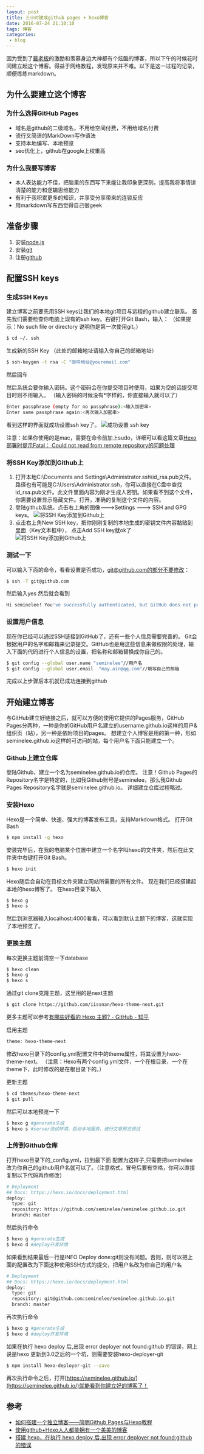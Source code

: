 ```yaml
---
layout: post
title: 三小时建成github pages + hexo博客
date: 2016-07-24 21:10:10
tags: 博客
categories:
 - blog
---
```


因为受到了[戴老板](https://woohoodai.github.io/)的激励和羡慕身边大神都有个炫酷的博客，所以下午的时候花时间建立起这个博客。得益于网络教程，发现原来并不难。以下是这一过程的记录，顺便练练markdown。
<!-- more -->
## 为什么要建立这个博客
### 为什么选择GitHub Pages
-   域名是github的二级域名，不用给空间付费，不用给域名付费
-   流行又简洁的MarkDown写作语法
-   支持本地编写、本地预览
-   seo优化上，github在google上权重高

### 为什么我要写博客
-   本人表达能力不佳，把脑里的东西写下来能让我印象更深刻，提高我将事情讲清楚的能力和逻辑思维能力
-   有利于我积累更多的知识，并享受分享带来的连锁反应
-   用markdown写东西觉得自己很geek

## 准备步骤
1.  安装[node.js](https://nodejs.org/)
2.  安装[git](https://git-scm.com/)
3.  注册[github](https://www.github.com/)

## 配置SSH keys
### 生成SSH Keys
建立博客之前要先用SSH keys让我们的本地git项目与远程的github建立联系。
首先我们需要检查你电脑上现有的ssh key。右键打开Git Bash，输入：
（如果提示：No such file or directory 说明你是第一次使用git。）
``` bash
$ cd ~/. ssh
```

生成新的SSH Key
（此处的邮箱地址请输入你自己的邮箱地址）
``` bash
$ ssh-keygen -t rsa -C "邮件地址@youremail.com"
```
然后回车

然后系统会要你输入密码。这个密码会在你提交项目时使用，如果为空的话提交项目时则不用输入。
（输入密码的时候没有*字样的，你直接输入就可以了）
``` bash
Enter passphrase (empty for no passphrase):<输入加密串>
Enter same passphrase again:<再次输入加密串>
```
看到这样的界面就成功设置ssh key了。
![成功设置 ssh key](/assets/img/2016/07/1.png)

注意：如果你使用的是mac，需要在命令前加上sudo，详细可以看这篇文章[Hexo部署时提示Fatal： Could not read from remote repository的问题处理](https://idealife.github.io/2015/10/02/Hexo%E9%83%A8%E7%BD%B2%E6%97%B6%E6%8F%90%E7%A4%BAfatal-Could-not-read-from-remote-repository%E7%9A%84%E9%97%AE%E9%A2%98%E5%A4%84%E7%90%86/)

### 将SSH Key添加到Github上
1.  打开本地C:\Documents and Settings\Administrator\.ssh\id_rsa.pub文件。路径也有可能是C:\Users\Administrator\.ssh，你可以直接在C盘中查找id_rsa.pub文件。此文件里面内容为刚才生成人密钥。如果看不到这个文件，你需要设置显示隐藏文件。打开，准确的复制这个文件的内容。
2.  登陆github系统。点击右上角的图像--->Settings ---> SSH and GPG keys。
![将SSH Key添加到Github上](/assets/img/2016/07/2.png)
3.  点击右上角New SSH key，把你刚刚复制的本地生成的密钥文件内容黏贴到里面（Key文本框中）， 点击Add SSH key就ok了
![将SSH Key添加到Github上](/assets/img/2016/07/3.png)

### 测试一下
可以输入下面的命令，看看设置是否成功，git@github.com的部分不要修改：
``` bash
$ ssh -T git@github.com
```
然后输入yes
然后就会看到
``` bash
Hi seminelee! You've successfully authenticated, but GitHub does not provide shell access.
```

### 设置用户信息
现在你已经可以通过SSH链接到GitHub了，还有一些个人信息需要完善的。
Git会根据用户的名字和邮箱来记录提交。GitHub也是用这些信息来做权限的处理，输入下面的代码进行个人信息的设置，把名称和邮箱替换成你自己的。
``` bash
$ git config --global user.name "seminelee"//用户名
$ git config --global user.email  "may.air@qq.com"//填写自己的邮箱
```
完成以上步骤后本机就已成功连接到github


## 开始建立博客
与GitHub建立好链接之后，就可以方便的使用它提供的Pages服务，GitHub Pages分两种，一种是你的GitHub用户名建立的username.github.io这样的用户&组织页（站），另一种是依附项目的pages。
想建立个人博客是用的第一种，形如seminelee.github.io这样的可访问的站，每个用户名下面只能建立一个。

### Github上建立仓库
登陆Github，建立一个名为seminelee.github.io的仓库。
注意！Github Pages的Repository名字是特定的，比如我Github账号是seminelee，那么我Github Pages Repository名字就是seminelee.github.io。
详细建立仓库过程略过。

### 安装Hexo
Hexo是一个简单、快速、强大的博客发布工具，支持Markdown格式。
打开Git Bash
``` bash
$ npm install -g hexo
```
安装完毕后，在我的电脑某个位置中建立一个名字叫hexo的文件夹，然后在此文件夹中右键打开Git Bash。
``` bash
$ hexo init
```
Hexo随后会自动在目标文件夹建立网站所需要的所有文件。
现在我们已经搭建起本地的hexo博客了。
在hexo目录下输入
``` bash
$ hexo g
$ hexo s
```
然后到浏览器输入localhost:4000看看，可以看到默认主题下的博客，这就实现了本地预览了。

### 更换主题
每次更换主题前清空一下database
``` bash
$ hexo clean
$ hexo g
$ hexo s
```
通过git clone克隆主题，这里用的是next主题
``` bash
$ git clone https://github.com/iissnan/hexo-theme-next.git
```
更多主题可以参考[有哪些好看的 Hexo 主题? - GitHub - 知乎](https://www.zhihu.com/question/24422335)

启用主题
``` bash
theme: hexo-theme-next
```
修改hexo目录下的config.yml配置文件中的theme属性，将其设置为hexo-theme-next。
（注意：Hexo有两个config.yml文件，一个在根目录，一个在theme下，此时修改的是在根目录下的。）

更新主题
``` bash
$ cd themes/hexo-theme-next
$ git pull
```

然后可以本地预览一下
``` bash
$ hexo g #generate生成
$ hexo s #server测试环境，启动本地服务，进行文章预览调试
```

### 上传到Github仓库
打开hexo目录下的_config.yml，拉到最下面
配置为这样子,只需要把seminelee改为你自己的github用户名就可以了。（注意格式，冒号后要有空格，你可以直接复制以下代码再作修改）
``` bash
# Deployment
## Docs: https://hexo.io/docs/deployment.html
deploy:
  type: git
  repository: https://github.com/seminelee/seminelee.github.io.git
  branch: master
```
然后执行命令
``` bash
$ hexo g #generate生成
$ hexo d #deploy开发环境
```
如果看到结果最后一行是INFO Deploy done:git则没有问题。否则，则可以把上面的配置改为下面这种使用SSH方式的提交，把用户名改为你自己的用户名
``` bash
# Deployment
## Docs: https://hexo.io/docs/deployment.html
deploy:
  type: git
  repository: git@github.com:seminelee/seminelee.github.io.git
  branch: master
```
再次执行命令
``` bash
$ hexo g #generate生成
$ hexo d #deploy开发环境
```
如果在执行 hexo deploy 后,出现 error deployer not found:github 的错误，网上说是hexo 更新到3.0之后的一个坑，则需要安装hexo-deployer-git
``` bash
$ npm install hexo-deployer-git --save
```
再次执行命令之后，打开[https://seminelee.github.io/](https://seminelee.github.io/)就能看到你建立好的博客了！

## 参考
-   [如何搭建一个独立博客——简明Github Pages与Hexo教程](https://www.jianshu.com/p/05289a4bc8b2)
-   [使用github+Hexo人人都能拥有一个美美的博客](https://www.jianshu.com/p/863f3f2d1733)
-   [搭建 hexo，在执行 hexo deploy 后,出现 error deployer not found:github 的错误](https://www.v2ex.com/t/175940)
